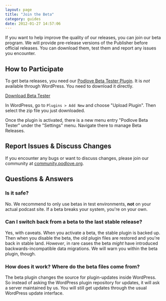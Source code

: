 ```yaml
---
layout: page
title: "Join the Beta"
category: guides
date: 2012-01-27 14:57:06
---
```


If you want to help improve the quality of our releases, you can join our beta program. We will provide pre-release versions of the Publisher before official releases. You can download them, test them and report any issues you encounter.

## How to Participate

To get beta releases, you need our [Podlove Beta Tester Plugin](https://github.com/podlove/podlove-beta-tester). It is _not_ available through WordPress. You need to download it directly.

<a href="https://github.com/podlove/podlove-beta-tester/archive/master.zip" class="btn btn-primary">Download Beta Tester</a>

In WordPress, go to `Plugins > Add New` and choose "Upload Plugin". Then select the zip file you just downloaded.

Once the plugin is activated, there is a new menu entry "Podlove Beta Tester" under the "Settings" menu. Navigate there to manage Beta Releases.

## Report Issues & Discuss Changes

If you encounter any bugs or want to discuss changes, please join our community at [community.podlove.org](https://community.podlove.org/c/podlove-publisher).

## Questions & Answers

### Is it safe?

No. We recommend to only use betas in test environments, **not** on your actual podcast site. If a beta breaks your system, you're on your own.

### Can I switch back from a beta to the last stable release?

Yes, with caveats. When you activate a beta, the stable plugin is backed up. Then when you disable the beta, the old plugin files are restored and you're back in stable land. _However_, in rare cases the beta _might_ have introduced backwards-incompatible data migrations. We will warn you within the beta plugin, though.

### How does it work? Where do the beta files come from?

The beta plugin changes the source for plugin-updates inside WordPress. So instead of asking the WordPress plugin repository for updates, it will ask a server maintained by us. You will still get updates through the usual WordPress update interface.
